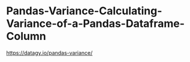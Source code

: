 # Pandas-Variance-Calculating-Variance-of-a-Pandas-Dataframe-Column
https://datagy.io/pandas-variance/
